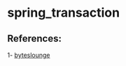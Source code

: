 # spring_transaction


## References:


1- [byteslounge](https://www.byteslounge.com/tutorials/spring-transaction-propagation-tutorial)
